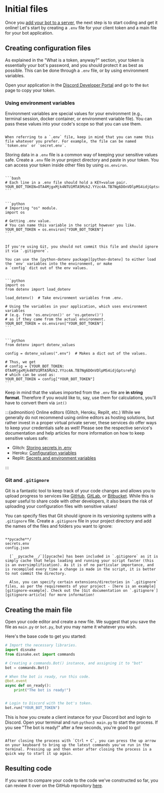 # Initial files

Once you [add your bot to a server](../000-prerequisites/003-inviting-your-bot.md), the next step is to start coding and
get it online! Let's start by creating a `.env` file for your client token and a main file for your bot application.

## Creating configuration files

As explained in the "What is a token, anyway?" section, your token is essentially your bot's password, and you should
protect it as best as possible. This can be done through a `.env` file, or by using environment variables.

Open your application in the [Discord Developer Portal](https://discord.com/developers/applications) and go to the `Bot`
page to copy your token.

### Using environment variables

Environment variables are special values for your environment (e.g., terminal session, docker container, or environment
variable file). You can pass these values into your code's scope so that you can use them.

```{note}

When referring to a `.env` file, keep in mind that you can name this file whatever you prefer. For example, the file can be named `token.env` or `secret.env`.
```

Storing data in a `.env` file is a common way of keeping your sensitive values safe. Create a `.env` file in your
project directory and paste in your token. You can access your token inside other files by using `os.environ`.

````{tabbed} secret.env

```bash
# Each line in a .env file should hold a KEY=value pair.
YOUR_BOT_TOKEN=OTA4MjgxMjk4NTU1MTA5Mzk2.YYzc4A.TB7Ng6DOnVDlpMS4idjGptsreFg
```
````

````{tabbed} main.py

```python
# Importing "os" module.
import os

# Getting .env value.
# You can name this variable in the script however you like.
YOUR_BOT_TOKEN = os.environ["YOUR_BOT_TOKEN"]
```
````

```{danger}

If you're using Git, you should not commit this file and should ignore it via `.gitignore`.

You can use the [python-dotenv package][python-dotenv] to either load the `env` variables into the environment, or make
a `config` dict out of the env values.
```

````{tabbed} load_dotenv()

```python
import os
from dotenv import load_dotenv

load_dotenv()  # Take environment variables from .env.

# Using the variables in your application, which uses environment variables
# (e.g. from 'os.environ()' or 'os.getenv()')
# as if they came from the actual environment.
YOUR_BOT_TOKEN = os.environ["YOUR_BOT_TOKEN"]
```
````

````{tabbed} dotenv_values()

```python
from dotenv import dotenv_values

config = dotenv_values(".env")  # Makes a dict out of the values.

# Thus, we get
# config = {YOUR_BOT_TOKEN: OTA4MjgxMjk4NTU1MTA5Mzk2.YYzc4A.TB7Ng6DOnVDlpMS4idjGptsreFg}
# which can be used as:
YOUR_BOT_TOKEN = config["YOUR_BOT_TOKEN"]
```
````

Keep in mind that the values imported from the `.env` file are **in string format**. Therefore if you would like to,
say, use them for calculations, you'll have to convert them via `int()`

<!-- prettier-ignore -->
:::{admonition} Online editors (Glitch, Heroku, Replit, etc.)
While we generally do not recommend using online editors as hosting solutions, but rather invest in a proper virtual
private server, these services do offer ways to keep your credentials safe as well! Please see the respective service's
documentation and help articles for more information on how to keep sensitive values safe:

-   Glitch: [Storing secrets in .env][glitch-article]
-   Heroku: [Configuration variables][heroku-article]
-   Replit: [Secrets and environment variables][replit-article]

:::

### Git and `.gitignore`

Git is a fantastic tool to keep track of your code changes and allows you to upload progress to services like
[GitHub][github], [GitLab][gitlab], or [Bitbucket][bitbucket]. While this is super useful to share code with other
developers, it also bears the risk of uploading your configuration files with sensitive values!

You can specify files that Git should ignore in its versioning systems with a `.gitignore` file. Create a `.gitignore`
file in your project directory and add the names of the files and folders you want to ignore:

```

**pycache**/
secrets.env
config.json

```

```{tip}
  [`__pycache__/`][pycache] has been included in `.gitignore` as it is simply cache that helps loading and running your script faster (this is an oversimplification). As it is of no particular importance, and is recompiled every time a change is made in the script, it is better to not commit the directory.

  Also, you can specify certain extensions/directories in `.gitignore` files, as per the requirements of your project - [here is an example][gitignore-example]. Check out the [Git documentation on `.gitignore`][gitignore-article] for more information!
```

## Creating the main file

Open your code editor and create a new file. We suggest that you save the file as `main.py` or `bot.py`, but you may
name it whatever you wish.

Here's the base code to get you started:

```python linenums="1" title="main.py"
# Import the necessary libraries.
import disnake
from disnake.ext import commands

# Creating a commands.Bot() instance, and assigning it to "bot"
bot = commands.Bot()

# When the bot is ready, run this code.
@bot.event
async def on_ready():
    print("The bot is ready!")


# Login to Discord with the bot's token.
bot.run("YOUR_BOT_TOKEN")
```

This is how you create a client instance for your Discord bot and login to Discord. Open your terminal and run
`python3 main.py` to start the process. If you see "The bot is ready!" after a few seconds, you're good to go!

```{tip}

After closing the process with `Ctrl + C`, you can press the up arrow on your keyboard to bring up the latest commands you've run in the terminal. Pressing up and then enter after closing the process is a quick way to start it up again.
```

## Resulting code

If you want to compare your code to the code we've constructed so far, you can review it over on the GitHub repository
[here](https:/github.com/DisnakeDev/guide/tree/main/docs/extra-code-samples/code-initial-files).

[python-dotenv]: https://pypi.org/project/python-dotenv/
[glitch-article]: https://glitch.happyfox.com/kb/article/18
[heroku-article]: https://devcenter.heroku.com/articles/config-vars
[replit-article]: https://docs.replit.com/repls/secrets-environment-variables
[github]: https://github.com/
[gitlab]: https://about.gitlab.com/
[bitbucket]: https://bitbucket.org/product
[pycache]: https://stackoverflow.com/questions/16869024/what-is-pycache
[gitignore-example]: https://raw.githubusercontent.com/github/gitignore/master/Python.gitignore
[gitignore-article]: https://git-scm.com/docs/gitignore
